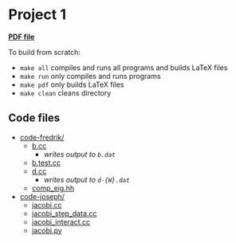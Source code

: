 # Project 1

[**PDF file**](./project2.pdf)

To build from scratch:

 * `make all` compiles and runs all programs and builds LaTeX files
 * `make run` only compiles and runs programs
 * `make pdf` only builds LaTeX files
 * `make clean` cleans directory

## Code files

 * [code-fredrik/](code-fredrik/)
   * [b.cc](code-fredrik/b.cc)
     * *writes output to `b.dat`*
   * [b.test.cc](code-fredrik/b.test.cc)
   * [d.cc](code-fredrik/d.cc)
     * *writes output to `d-{W}.dat`*
   * [comp_eig.hh](code-fredrik/comp_eig.hh)
 * [code-joseph/](code-joseph/)
   * [jacobi.cc](code-joseph/jacobi.cc)
   * [jacobi_step_data.cc](code-joseph/jacobi_step_data.cc)
   * [jacobi_interact.cc](code-joseph/jacobi_interact.cc)
   * [jacobi.py](code-joseph/jacobi.py)

